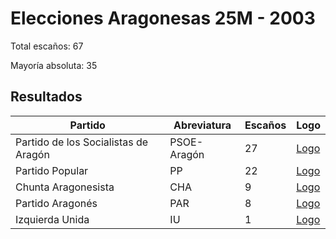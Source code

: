 # Elecciones Aragonesas 25M - 2003

Total escaños: 67

Mayoría absoluta: 35

## Resultados

| Partido | Abreviatura | Escaños | Logo |
| - | - | - | - |
| Partido de los Socialistas de Aragón | PSOE-Aragón | 27 | [Logo](https://github.com/playzzz/Pactos/blob/master/Logos/PSOE.jpg?raw=true)
| Partido Popular | PP | 22 | [Logo](https://github.com/playzzz/Pactos/blob/master/Logos/PP.jpg?raw=true)
| Chunta Aragonesista | CHA | 9 | [Logo](https://github.com/playzzz/Pactos/blob/master/Logos/CHA.jpg?raw=true)
| Partido Aragonés | PAR | 8 | [Logo](https://github.com/playzzz/Pactos/blob/master/Logos/PAR.jpg?raw=true)
| Izquierda Unida | IU | 1 | [Logo](https://github.com/playzzz/Pactos/blob/master/Logos/IU.jpg?raw=true)

